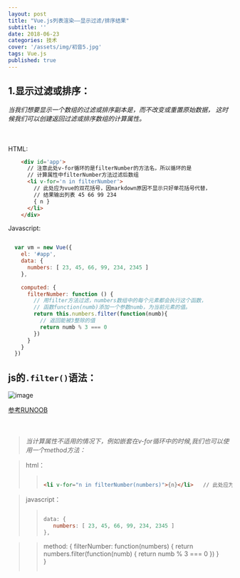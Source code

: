 ```yaml
---
layout: post
title: "Vue.js列表渲染——显示过滤/排序结果"
subtitle: ''
date: 2018-06-23
categories: 技术
cover: '/assets/img/初音5.jpg'
tags: Vue.js
published: true
---
```


## 1.显示过滤或排序：

*当我们想要显示一个数组的过滤或排序副本是，而不改变或重置原始数据，
这时候我们可以创建返回过滤或排序数组的计算属性。*

<p style='margin-bottom:50px'></p>

HTML:
```html
    <div id='app'>
      // 注意此处v-for循环的是filterNumber的方法名，所以循环的是
      // 计算属性中filterNumber方法过滤后数组 
      <li v-for='n in filterNumber'>
        // 此处应为vue的双花括号，因markdown原因不显示只好单花括号代替，
        // 结果输出列表 45 66 99 234
        { n }
      </li>  
    </div>
```

Javascript:
```javascript

  var vm = new Vue({
    el: '#app',
    data: {
      numbers: [ 23, 45, 66, 99, 234, 2345 ]
    },
    
    computed: {
      filterNumber: function () {        
        // 用filter方法过滤，numbers数组中的每个元素都会执行这个函数，
        // 函数function(numb)添加一个参数numb，为当前元素的值。
        return this.numbers.filter(function(numb){
          // 返回能被3整除的值
          return numb % 3 === 0
        })
      } 
    }
  })

```

## js的`.filter()`语法：

![image](https://raw.githubusercontent.com/yangliangwu/my-blog/master/assets/img/blog-pic/2018.06--2018.09/js%E6%95%B0%E7%BB%84filter%E6%96%B9%E6%B3%95%E5%8F%82%E6%95%B0%E8%AF%B4%E6%98%8E.JPG "filter方法的语法说明")

[参考RUNOOB](http://www.runoob.com/jsref/jsref-filter.html)


<p style='margin-bottom:50px'></p>


> *当计算属性不适用的情况下，例如嵌套在v-for循环中的时候,我们也可以使用一个method方法：*

> html：
>> ```html
>>
>> <li v-for="n in filterNumber(numbers)">{n}</li>   // 此处应为双花括号，因不显示而用单花括号代替
>>
>> ```

> javascript：
>> ```javascript
>>
>> data: {
>>    numbers: [ 23, 45, 66, 99, 234, 2345 ]
>> },
    
>> method: {
>>    filterNumber: function(numbers) {
>>        return numbers.filter(function(numb) {
>>          return numb % 3 === 0
>>        })
>>    }    
>> }    
>>
>> ```
